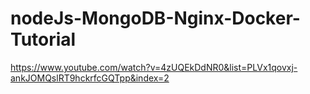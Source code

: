 # nodeJs-MongoDB-Nginx-Docker-Tutorial

https://www.youtube.com/watch?v=4zUQEkDdNR0&list=PLVx1qovxj-ankJOMQslRT9hckrfcGQTpp&index=2
